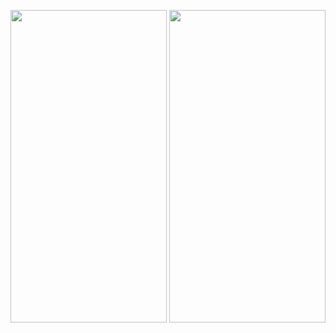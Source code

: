 
<p align="middle">

<img src="https://github.com/beyzakoser/flutter-workshops/assets/32619670/dbfbf130-8f9a-4296-83d6-bcf7480aa8b0" width="250" height="500">
<img src="https://github.com/beyzakoser/flutter-workshops/assets/32619670/8554e55c-76dc-4b12-b0bb-2b19e26b59c2" width="250" height="500">




</p>

